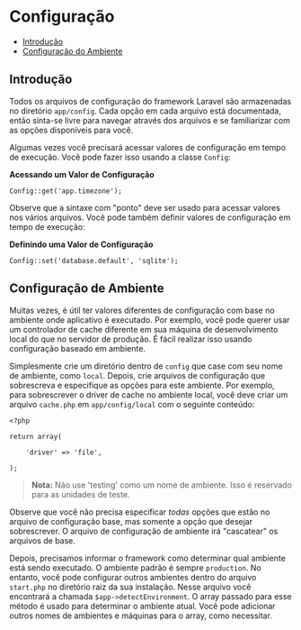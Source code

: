# Configuração

- [Introdução](#introduction)
- [Configuração do Ambiente](#environment-configuration)

<a name="introduction"></a>
## Introdução

Todos os arquivos de configuração do framework Laravel são armazenadas no diretório `app/config`. Cada opção em cada arquivo está documentada, então sinta-se livre para navegar através dos arquivos e se familiarizar com as opções disponíveis para você.

Algumas vezes você precisará acessar valores de configuração em tempo de execução. Você pode fazer isso usando a classe `Config`:

**Acessando um Valor de Configuração**

	Config::get('app.timezone');

Observe que a sintaxe com "ponto" deve ser usado para acessar valores nos vários arquivos. Você pode também definir valores de configuração em tempo de execução:

**Definindo uma Valor de Configuração**

	Config::set('database.default', 'sqlite');

<a name="environment-configuration"></a>
## Configuração de Ambiente

Muitas vezes, é útil ter valores diferentes de configuração com base no ambiente onde aplicativo é executado. Por exemplo, você pode querer usar um controlador de cache diferente em sua máquina de desenvolvimento local do que no servidor de produção. É fácil realizar isso usando configuração baseado em ambiente.

Simplesmente crie um diretório dentro de `config` que case com seu nome de ambiente, como `local`. Depois, crie arquivos de configuração que sobrescreva e especifique as opções para este ambiente. Por exemplo, para sobrescrever o driver de cache no ambiente local, você deve criar um arquivo `cache.php` em `app/config/local` com o seguinte conteúdo:

	<?php

	return array(

		'driver' => 'file',

	);

> **Nota:** Não use 'testing' como um nome de ambiente. Isso é reservado para as unidades de teste.

Observe que você não precisa especificar _todas_ opções que estão no arquivo de configuração base, mas somente a opção que desejar sobrescrever. O arquivo de configuração de ambiente irá "cascatear" os arquivos de base.

Depois, precisamos informar o framework como determinar qual ambiente está sendo executado. O ambiente padrão é sempre `production`. No entanto, você pode configurar outros ambientes dentro do arquivo `start.php` no diretório raiz da sua instalação. Nesse arquivo você encontrará a chamada `$app->detectEnvironment`. O array passado para esse método é usado para determinar o ambiente atual. Você pode adicionar outros nomes de ambientes e máquinas para o array, como necessitar.
